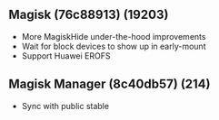 ## Magisk (76c88913) (19203)
- More MagiskHide under-the-hood improvements
- Wait for block devices to show up in early-mount
- Support Huawei EROFS

## Magisk Manager (8c40db57) (214)
- Sync with public stable
